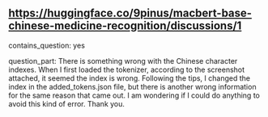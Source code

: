 ## https://huggingface.co/9pinus/macbert-base-chinese-medicine-recognition/discussions/1

contains_question: yes

question_part: There is something wrong with the Chinese character indexes. When I first loaded the tokenizer, according to the screenshot attached, it seemed the index is wrong. Following the tips, I changed the index in the added_tokens.json file, but there is another wrong information for the same reason that came out. I am wondering if I could do anything to avoid this kind of error. Thank you.